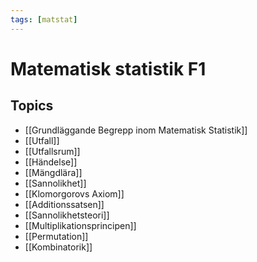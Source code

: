 ```yaml
---
tags: [matstat]
---
```

# Matematisk statistik F1

## Topics
- [[Grundläggande Begrepp inom Matematisk Statistik]]
- [[Utfall]]
- [[Utfallsrum]]
- [[Händelse]]
- [[Mängdlära]]
- [[Sannolikhet]]
- [[Klomorgorovs Axiom]]
- [[Additionssatsen]]
- [[Sannolikhetsteori]]
- [[Multiplikationsprincipen]]
- [[Permutation]]
- [[Kombinatorik]]